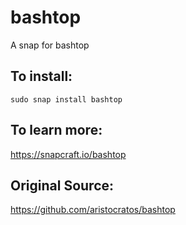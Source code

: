 # bashtop
A snap for bashtop


## To install:
`sudo snap install bashtop`


## To learn more:

https://snapcraft.io/bashtop 

## Original Source:

https://github.com/aristocratos/bashtop 
